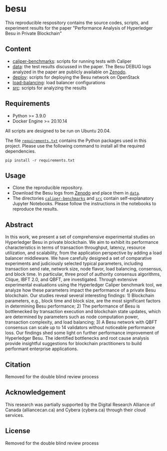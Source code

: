 # besu
This reproducible respository contains the source codes, scripts, and experiment results for the paper "Performance Analysis of Hyperledger Besu in Private Blockchain"

## Content
* [caliper-benchmarks](/caliper-benchmarks): scripts for running tests with Caliper
* [data](/data): the test results discussed in the paper. The Besu DEBUG logs analyzed in the paper are publicly available on [Zenodo](https://zenodo.org/record/6578138#.Yo1QUuxMFQJ).
* [deploy](/deploy): scripts for deploying the Besu network on OpenStack
* [load-balancing](/load-balancing): load balancer configurations
* [src](/src): scripts for analyzing the results

## Requirements
* Python >= 3.9.0
* Docker Engine >= 20.10.14

All scripts are designed to be run on Ubuntu 20.04.

The file [`requirements.txt`](./requirements.txt) contains the Python packages used in this project. Please use the following command to install all the required dependencies.

```
pip install -r requirements.txt
```

## Usage
* Clone the reproducible repository.
* Download the Besu logs from [Zenodo](https://zenodo.org/record/6578138#.Yo1QUuxMFQJ) and place them in [`data`](/data).
* The directories [`caliper-benchmarks`](/caliper-benchmarks) and [`src`](/src) contain self-explanatory Jupyter Notebooks. Please follow the instructions in the notebooks to reproduce the results.

## Abstract
In this work, we present a set of comprehensive experimental studies on Hyperledger Besu in private blockchain. We aim to exhibit its performance characteristics in terms of transaction throughput, latency, resource utilization, and scalability, from the application perspective by adding a load balancer middleware. We have carefully designed a set of comparative experiments and judiciously selected typical parameters, including transaction send rate, network size, node flavor, load balancing, consensus, and block time. In particular, three proof of authority consensus algorithms, Clique, IBFT 2.0, and QBFT, are investigated. Through extensive experimental evaluations using the Hyperledger Caliper benchmark tool, we analyze how these parameters impact the performance of a private Besu blockchain. Our studies reveal several interesting findings: 1) Blockchain parameters, e.g., block time and block size, are the most significant factors in determining Besu performance; 2) The performance of Besu is bottlenecked by transaction execution and blockchain state updates, which are determined by parameters such as node computation power, transaction complexity, and load balancing; 3) A Besu network with QBFT consensus can scale up to 14 validators without noticeable performance loss.
Our findings shed some light on further performance improvement of Hyperledger Besu. The identified bottlenecks and root cause analysis provide insightful suggestions for blockchain practitioners to build performant enterprise applications.

## Citation
Removed for the double blind review process

## Acknowledgement
This research was partially supported by the Digital Research Alliance of Canada (alliancecan.ca) and Cybera (cybera.ca) through their cloud services.

## License
Removed for the double blind review process
